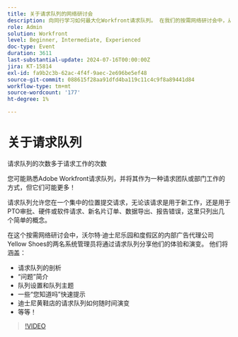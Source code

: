 ```yaml
---
title: 关于请求队列的网络研讨会
description: 向同行学习如何最大化Workfront请求队列。 在我们的按需网络研讨会中，从迪士尼的“黄鞋”中发现各种用途和最佳实践。
role: Admin
solution: Workfront
level: Beginner, Intermediate, Experienced
doc-type: Event
duration: 3611
last-substantial-update: 2024-07-16T00:00:00Z
jira: KT-15814
exl-id: fa9b2c3b-62ac-4f4f-9aec-2e696be5ef48
source-git-commit: 088615f28aa91dfd4ba119c11c4c9f8a89441d84
workflow-type: tm+mt
source-wordcount: '177'
ht-degree: 1%

---
```


# 关于请求队列

请求队列的次数多于请求工作的次数

您可能熟悉Adobe Workfront请求队列，并将其作为一种请求团队或部门工作的方式，但它们可能更多！

请求队列允许您在一个集中的位置提交请求，无论该请求是用于新工作，还是用于PTO审批、硬件或软件请求、新名片订单、数据导出、报告错误，这里只列出几个简单的概念。

在这个按需网络研讨会中，沃尔特·迪士尼乐园和度假区的内部广告代理公司Yellow Shoes的两名系统管理员将通过请求队列分享他们的体验和演变。 他们将涵盖：

* 请求队列的剖析
* “问题”简介
* 队列设置和队列主题
* 一些“您知道吗”快速提示
* 迪士尼黄鞋店的请求队列如何随时间演变
* 等等！

>[!VIDEO](https://video.tv.adobe.com/v/3431008/?learn=on)
